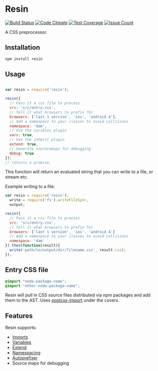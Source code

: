 # Resin

[![Build Status](https://travis-ci.org/kristoferjoseph/resin.svg?branch=master)](https://travis-ci.org/kristoferjoseph/resin) [![Code Climate](https://codeclimate.com/github/kristoferjoseph/resin/badges/gpa.svg)](https://codeclimate.com/github/kristoferjoseph/resin) [![Test Coverage](https://codeclimate.com/github/kristoferjoseph/resin/badges/coverage.svg)](https://codeclimate.com/github/kristoferjoseph/resin/coverage) [![Issue Count](https://codeclimate.com/github/kristoferjoseph/resin/badges/issue_count.svg)](https://codeclimate.com/github/kristoferjoseph/resin/issues)

A CSS preprocessor.

## Installation

```sh
npm install resin

```

## Usage

```js

var resin = require('resin');

resin({
  // Pass it a css file to process
  src: 'src/entry.css',
  // Tell it what browsers to prefix for
  browsers: ['last 1 version', 'ios', 'android 4'],
  // Add a namespace to your classes to avoid collisions
  namespace: 'dam',
  // Use the varibles plugin
  vars: true,
  // Use the inherit plugin
  extend: true,
  // Generate sourecemaps for debugging
  debug: true
});
// returns a promise.
```

This function will return an evaluated string that you can write to a file, or
stream etc.

Example writing to a file:

```js
var resin = require('resin'),
  write = require('fs').writeFileSync,
  output;

resin({
  // Pass it a css file to process
  src: 'src/entry.css',
  // Tell it what browsers to prefix for
  browsers: ['last 1 version', 'ios', 'android 4']
  // Add a namespace to your classes to avoid collisions
  namespace: 'dam'
}).then(function(result){
  write('path/to/output/dir/filename.css', result.css);
});
```

## Entry CSS file

```css
@import "node-package-name";
@import "other-node-package-name";
```

Resin will pull in CSS source files distributed via npm packages and add them
to the AST. Uses [postcss-import](https://github.com/garthdb/postcss-npm) under the covers.

## Features

Resin supports:

* [Imports](https://github.com/garthdb/postcss-npm)
* [Variables](https://github.com/MadLittleMods/postcss-css-variables)
* [Extend](https://github.com/garthdb/postcss-inherit)
* [Namespacing](https://github.com/garthdb/postcss-add-namespace)
* [Autoprefixer](https://github.com/postcss/autoprefixer)
* Source maps for debugging
